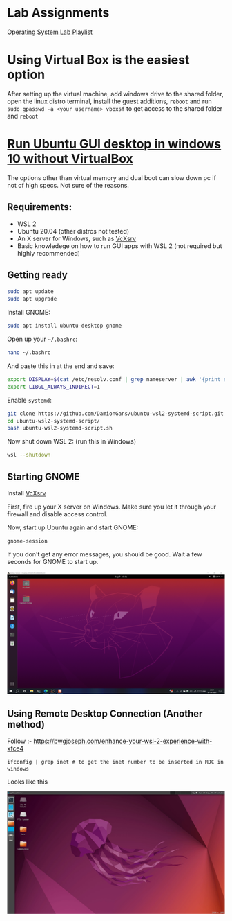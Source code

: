 # Lab Assignments

[Operating System Lab Playlist](https://dextutor.com/courses/operating-system-programs/)

# Using Virtual Box is the easiest option 
After setting up the virtual machine, add windows drive to the shared folder, open the linux distro terminal, install the guest additions, `reboot` and run `sudo gpasswd -a <your username> vboxsf` to get access to the shared folder and `reboot`

# [Run Ubuntu GUI desktop in windows 10 without VirtualBox](https://gist.github.com/Ta180m/e1471413f62e3ed94e72001d42e77e22#file-wsl-2-gnome-desktop-md)

The options other than virtual memory and dual boot can slow down pc if not of high specs. Not sure of the reasons.

## Requirements:
 - WSL 2
 - Ubuntu 20.04 (other distros not tested)
 - An X server for Windows, such as [VcXsrv](https://sourceforge.net/projects/vcxsrv/)
 - Basic knowledege on how to run GUI apps with WSL 2 (not required but highly recommended)
## Getting ready

```sh
sudo apt update
sudo apt upgrade
```

Install GNOME: 

```sh
sudo apt install ubuntu-desktop gnome
```

Open up your `~/.bashrc`:

```sh
nano ~/.bashrc
```

And paste this in at the end and save:

```sh
export DISPLAY=$(cat /etc/resolv.conf | grep nameserver | awk '{print $2}'):0
export LIBGL_ALWAYS_INDIRECT=1
```

Enable `systemd`: 

```sh
git clone https://github.com/DamionGans/ubuntu-wsl2-systemd-script.git
cd ubuntu-wsl2-systemd-script/
bash ubuntu-wsl2-systemd-script.sh
```

Now shut down WSL 2: (run this in Windows)

```sh
wsl --shutdown
```

## Starting GNOME

Install [VcXsrv](https://sourceforge.net/projects/vcxsrv/)

First, fire up your X server on Windows. Make sure you let it through your firewall and disable access control.

Now, start up Ubuntu again and start GNOME:

```sh
gnome-session
```

If you don't get any error messages, you should be good. Wait a few seconds for GNOME to start up.

![Ubuntu 20.04 Desktop](https://raw.githubusercontent.com/arkapg211002/SEM-5-CSE/main/Operating%20Systems%20Lab%20(PCC-CS592)/All%20Assignments/Screenshot%20(41).png)

## Using Remote Desktop Connection (Another method)

Follow :- https://bwgjoseph.com/enhance-your-wsl-2-experience-with-xfce4
```
ifconfig | grep inet # to get the inet number to be inserted in RDC in windows
```

Looks like this

![Xfce4](https://raw.githubusercontent.com/arkapg211002/SEM-5-CSE/main/Operating%20Systems%20Lab%20(PCC-CS592)/All%20Assignments/Screenshot_2023-09-10_01-47-28.png)






